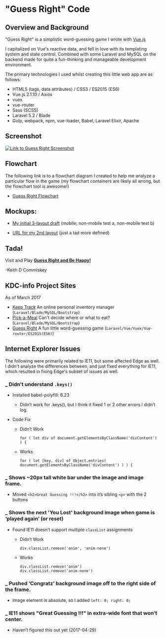 # "Guess Right" Code

## Overview and Background

"Guess Right" is a simplistic word-guessing game I wrote with [Vue.js](https://vuejs.org/)

I capitalized on Vue's reactive data, and fell in love with its templating system and state control.
Combined with some Laravel and MySQL on the backend made for quite a fun-thinking and manageable development environment.

The primary technologies I used whilst creating this little web app are as follows:
  * HTML5 (tags, data attributes) / CSS3 / ES2015 (ES6)
  * Vue.js 2.1.10 / Axios
  * vuex
  * vue-router
  * Sass (SCSS)
  * Laravel 5.2 / Blade
  * Gulp, webpack, npm, vue-loader, Babel, Laravel Elixir, Apache

## Screenshot

[![Link to Guess Right Screenshot](http://kdcinfo.com/guessright/guess-right-game-thumb.jpg "Link to Guess Right Screenshot")](http://kdcinfo.com/guessright/guess-right-game.jpg)

## Flowchart

The following link is to a flowchart diagram I created to help me analyze a particular flow in the game
(my flowchart containers are likely all wrong, but the flowchart tool is awesome!)
  * [Guess Right Flowchart](https://www.draw.io/?lightbox=1&highlight=0000ff&edit=_blank&layers=1&nav=1&title=GuessRight.xml#R7Vxbc5s4FP41nqQP8XATxo%2Bx03Yz02Y7zc50%2ByiDbNNgxIKc2PvrVwJxERIJdsDYu9vJTOEghHzOp3PTkUbmfLP7HMNo%2FRV7KBgZmrcbmXcjwzA026b%2FMco%2Bo%2BjalFNWse9xWkl49P9GeUNO3foeSoSGBOOA%2BJFIdHEYIpcINBjH%2BEVstsSB%2BNUIrpBEeHRhIFN%2F%2BB5ZZ1QHaCX9N%2BSv1vmXdY0%2FWUD3aRXjbci%2FNzLMZfove7yBeV%2B8fbKGHn6pkMyPI3MeY0yyq81ujgLG3Jxt2XufGp4W445RSFq9wMfxDIMtyoecDozsc2a8rH2CHiPosvsXKvGROVuTTUDvdHq59INgjgMcp63ZzzVcl9ITEuMnVHni2Qsb2PSJPEg%2B7mcUE7SrkPigPyO8QSTe0yb8qcnHzQFmgez2pRSWMeVN1hVBFb8XcoCsip5LJtELzic1z8Dk3TyDgb8K6bVLOYDioZhoiEw0J5rERUdXcNGedMBFowXy6OyI2GWICf1vdhFMtTSRq7ouc7XgdJWr%2BrQLbDoSE5FHVRu%2FxTFZ4xUOYfCxpM5SfYVYD5rIUcqFeP8no49BfvuTN0sIjMkt07WpgEKU0z75bHRpGxR6eQs3gEniuxmRN2Gf%2BIUI2XMDALcEU1I5yC8YR7xdo2QSvI1d%2FlM5gugoVijHakZiTHhVejEKIPGfRf3%2FLnwr4G0HdFQzz3%2Bmlyt2ObI0N%2FDdp7SB%2FdeWqf1ZjFZ%2BQhH8eYuS5DqgDELxh%2FJx3g0dQLWnAzVQB0h3RKBPZZzrjkp7dABzS2Lu1%2FvH%2BQA8sAwgznZTwQWg4ILZxWSXuEC7WGOPdnlL6aPJjPk%2B29B9gBt0TX8n3Hwo6OPxOL1mwIMbxplwkUQVfCURDAt0pc1y2AlPmnQ22qVYx9tF%2BkQX9Iz%2BtjbvQzhOS%2BFYXQhn%2Bl%2FWxLasiZ2hNHGucDqXhAWsqixutLFmFNL5hmKfDpU5IpckpclgUpKUWYMdPF99U7h6r%2BkboyeTqINT6ZtOITiRIahbQ2FQDuwSRO78BFJMzbaE4DCzrCSmz5uAGMXYpYA9CeJqYbCpKQBn9mTg8hl7YYBzZMAZgwHOeV3pZWjLNN9Z4K2IUYcA3FRi1hymDSgiDO3WJT6dn%2BfApbrfWfz6U%2Fidui6xaQSYw38bRGu4QGT8zJSXNgJ3ErNIZkQr3BBTJdxtqeZVOCnPvQRoyXpgvPJdGNxy8sb3vKAphbPEIcm1hiKBeUQGRuA%2BUDBfUzDf6IL5ZgPzYYrOZPwr%2BVezPregRUZxIvFemZbtgvVyTsDFm41PFGmX66u6Xb8aGfOmQLieaJG6i%2BA%2BwND70DIzU6gkGpAHAQrwigbmR6Q3O5CXLSoqy1DlcIAssC4SwLps%2FDIdnpwzx8DUEVimTPjoCpZ14nJNJNZ04XIVNz9F%2F6sewrb1wyphLNdRZQwrhcJloFuNhtunfPPlwbPw58y%2BUg0XkfRRymKwtI9l9CQLUxAGy%2FpQs39yiShn6NFiMo2uxZS%2BSn8s3FcaRNgPSVLp%2BRsjVFw3UPPduPEpRZ71WAKgGFo7BapwjhWrMpy0yAljskbh9ShPmlcN%2FaL%2B0hvGP17jzWLbIg7pw3gZjmi8gNJ4GbLx0rtYN1es2rzG%2FPgtzja%2B%2Bpoo4c7HyTjCCbk%2BRIpSx1cw8mkjd43cpx849jIHMltbadnFioX4yPuShfdpqJ%2BgALmkoL3aU2t2vM3JBncrISg6Aqi1ZXcPIMezpICGPnGMhWl3VcvQwpUtVsy6dmUVK3G33%2B4pIUtQdMvePpzYqSHrAVWiugsn1uzHidVkJ%2FYsfSRF%2FtEczl%2FtaZHygmUxWMGI1VPscMGyAIPJwvyXygLtfFKJKOndz%2FdKydK7ltJRoYNuig7AdKrVJP7O0EFOV7XxN8Uc5FGu5vWVsCj0wF1N0Vf8cLS3N4D%2FMRFFZduKMKSvdXLFMlIbOd4%2FzH%2F%2F%2Fv3j%2FI93ibKtkGKURDhMUArZcYDCFeUL5QgdbvZnaLK1eP8SQiHjgxYROgCEbooLB0CFCFuBCNABIiyrH2V%2FGUm7PPPTr0pv7ZAaZ6Jlf3Itm8%2FE3xe%2FLkrFWpoY4tmK4v7edKypWAZtIcVTalgUJHIJzwVrUNMx39SgqqXXLhSo2ZzYKwTo%2BUkEibt%2BTbitxFibshv8jG5Df%2FO4xi%2F3G7hCV43LsIctzratF%2Blj8uo1B2miytOqpNnJ5JWTWZI0%2F9qieP%2BYOqA4vmWvt5Lq9RW7AbMQbrKe8z0NlDzHlH8huTpgps9C9PKw3dCL9mnb8psjcEexAmasHGOcmtovVP2Poeddl40ghVZ513aF%2Fwwg46gqs3qDjFy8258CaGHJofdrm5AHfA%2BZ%2F8wseYaU4y34WaoFR2XT%2B5Ix%2BE%2Bnp3KPWPCSh0tPHbeM2ZGXzExulnS4%2FExE3U2enjIVYfW0EiIGnvq5TimgmFLDZd%2BbvZ7%2Fp9RBUwrUrNRpp9RJdt2d7ZRSbOiyhivAOjOvcBt5kKDPNPZ4JJBsk6sLdwcBaOEOqpKmnbiDnSZNz3IyKda6wGCJUat5%2BWmQyaQuoNeWMEjQpc%2BrvHI0z76otnGqquI7mVcn2cZ5rnMOKMIsYAw154AcZtVtSDOCh9%2BqYNc2QtnK4w%2F6wvFJdoeeLY4NBY7NoXBsH1PNkgN5GaAd512zfDyYrIuN9gcKZBFgdgBObY%2FI4QUtxqgsaCnLW%2BoV8jn2J2OH4tyxp8AGhj6xsgHwDxrjiTWpPDeyp%2FlRcLo1npqmY04sY6rrOjBFhNq2MxKSWpr2voJ9FZp6KtiXK%2FKnuqhEJrUuskHxt0pMHlz5X9tZbGtC5f%2Fb7fmZg43ta6XvtfbvLg%2By5TWwOxRR0KDQ3UvTT15ojFHi%2Fw2zsysYMDi%2FaGvAVipUJqJxiTGACxTMipMIxSPQ2FmEbCZT88X2S5t3N1M1EHOtIRmc4thFPtxR9ehClSGiM8DKi%2F%2FzimNuHt6Jzht9Ir6Cl0vqmUrK8TBZ5vOt940KhXfecldCN3si%2BNYFKuo5jmMqxyzJlHyFO3TMPobsfIKk6CwtVmLbGcTttGKzoqjp%2Fy0OreMSTYxLgCLeN%2FNdtV1vcQDNJR0DJnO%2BxdS%2FpoEiR62fMM%2F8PszJFx%2BI2oLALYUDb6iOkuzCgbebE%2BKRQo9VmJevlgd%2BiG7yYbHdTWnWF4yqJxkK3bDTCJQ9sQc3SeqbsX6oN7GTe8lOTDG07%2BkHXxN89h2JXGD1GoYe7WjBjsmgOIj2r%2BAIsjYxWgrjXRMSZYe3fKJ%2FT57rh0s8dvGG3qW7vuJsjJ%2FkX3HIq%2FnAoeLHRI3QHqrIqcEr4X13MF0sW3QJVYcCK09dAQfPFnpbntGceRjlSdjmx38A)

## Mockups:

  - [My initial 3-layout draft](http://framebox.org/AbDKz) (mobile; non-mobile test a, non-mobile test b)

  - [URL for my 2nd layout](http://framebox.org/AbmBG) (just a tad more defined)

## Tada!

Visit and Play **[Guess Right and Be Happy!](https://kdcinfo.com/guessright/)**

-Keith D Commiskey

## KDC-info Project Sites

As of March 2017

  - [Keep Track](https://kdcinfo.com/keeptrack/) An online personal inventory manager (`Laravel/Blade/MySQL/Bootstrap`)
  - [Pick-a-Meal](https://kdcinfo.com/pickameal/) Can't decide where or what to eat? (`Laravel/Blade/MySQL/Bootstrap`)
  - [Guess Right](https://kdcinfo.com/guessright/) A fun little word-guessing game (`Laravel/Vue/Vuex/Vue-router/ES2015(ES6)`)

## Internet Explorer Issues

The following were primarily related to IE11, but some affected Edge as well. I didn't analyze the differences between, and just fixed everything for IE11, which resulted in fixing Edge's subset of issues as well.

### _ Didn’t understand `.keys()`

  - Installed babel-polyfill: 6.23

    - Didn’t work for .keys(), but I think it fixed 1 or 2 other errors I didn’t log.

  - Code Fix

    - Didn’t Work
      ```
      for ( let div of document.getElementsByClassName('divContent') ) {
      ```

    - Works
      ```
      for ( let [key, div] of Object.entries( document.getElementsByClassName('divContent') ) ) {
      ```

### _ Shows ~20px tall white bar under the image and image frame.

  - Moved `<h2>Great Guessing !!!</h2>` into it’s sibling `<p>` with the 2 buttons

### _ Shows the next 'You Lost' background image when game is ‘played again’ (or reset)

  - Found IE11 doesn’t support multiple `classList` assignments

    - Didn’t Work
      ```
      div.classList.remove('anim', 'anim-none')
      ```

    - Works
      ```
      div.classList.remove('anim')
      div.classList.remove('anim-none')
      ```

### _ Pushed ‘Congratz’ background image off to the right side of the frame.

  - Image element is absolute, so I added `left: 0; right: 0;`

### _ IE11 shows "Great Guessing !!!" in extra-wide font that won’t center.

  - Haven’t figured this out yet (2017-04-29)
